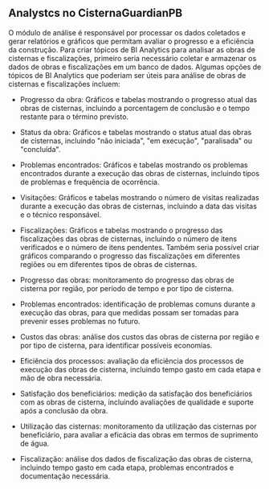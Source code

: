 ## Analystcs no CisternaGuardianPB

O módulo de análise é responsável por processar os dados coletados e gerar relatórios e gráficos que permitam avaliar o progresso e a eficiência da construção.
Para criar tópicos de BI Analytics para analisar as obras de cisternas e fiscalizações, primeiro seria necessário coletar e armazenar os dados de obras e fiscalizações em um banco de dados. Algumas opções de tópicos de BI Analytics que poderiam ser úteis para análise de obras de cisternas e fiscalizações incluem:

- Progresso da obra: Gráficos e tabelas mostrando o progresso atual das obras de cisternas, incluindo a porcentagem de conclusão e o tempo restante para o término previsto.

- Status da obra: Gráficos e tabelas mostrando o status atual das obras de cisternas, incluindo "não iniciada", "em execução", "paralisada" ou "concluída".

- Problemas encontrados: Gráficos e tabelas mostrando os problemas encontrados durante a execução das obras de cisternas, incluindo tipos de problemas e frequência de ocorrência.

- Visitações: Gráficos e tabelas mostrando o número de visitas realizadas durante a execução das obras de cisternas, incluindo a data das visitas e o técnico responsável.

- Fiscalizações: Gráficos e tabelas mostrando o progresso das fiscalizações das obras de cisternas, incluindo o número de itens verificados e o número de itens pendentes. Também seria possível criar gráficos comparando o progresso das fiscalizações em diferentes regiões ou em diferentes tipos de obras de cisternas.

- Progresso das obras: monitoramento do progresso das obras de cisterna por região, por período de tempo e por tipo de cisterna.

- Problemas encontrados: identificação de problemas comuns durante a execução das obras, para que medidas possam ser tomadas para prevenir esses problemas no futuro.

- Custos das obras: análise dos custos das obras de cisterna por região e por tipo de cisterna, para identificar possíveis economias.

- Eficiência dos processos: avaliação da eficiência dos processos de execução das obras de cisterna, incluindo tempo gasto em cada etapa e mão de obra necessária.

- Satisfação dos beneficiários: medição da satisfação dos beneficiários com as obras de cisterna, incluindo avaliações de qualidade e suporte após a conclusão da obra.

- Utilização das cisternas: monitoramento da utilização das cisternas por beneficiário, para avaliar a eficácia das obras em termos de suprimento de água.

- Fiscalização: análise dos dados de fiscalização das obras de cisterna, incluindo tempo gasto em cada etapa, problemas encontrados e documentação necessária.
